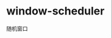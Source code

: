 # window-scheduler
随机窗口

<!-- Auto-update: 2025-10-03T13:58:52.890438 -->

<!-- Auto-update: 2025-10-05T18:13:48.501840 -->

<!-- Auto-update: 2025-10-06T16:37:38.627136 -->

<!-- Auto-update: 2025-10-09T23:30:03.397785 -->

<!-- Auto-update: 2025-10-12T09:32:55.962091 -->

<!-- Auto-update: 2025-10-13T00:19:29.251733 -->

<!-- Auto-update: 2025-10-14T00:07:30.793608 -->

<!-- Auto-update: 2025-10-14T00:51:43.436302 -->

<!-- Auto-update: 2025-10-14T03:35:12.594657 -->

<!-- Auto-update: 2025-10-14T16:00:30.585287 -->

<!-- Auto-update: 2025-10-15T16:00:10.291386 -->

<!-- Auto-update: 2025-10-16T09:52:58.745004 -->
